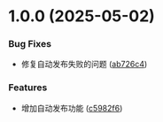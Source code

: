 # 1.0.0 (2025-05-02)


### Bug Fixes

* 修复自动发布失败的问题 ([ab726c4](https://github.com/terryso/mcp-pinterest/commit/ab726c4191b0c7bf61477133a41d5192e8a05a37))


### Features

* 增加自动发布功能 ([c5982f6](https://github.com/terryso/mcp-pinterest/commit/c5982f65e8e22724a36e443c478f629eb94b705a))
